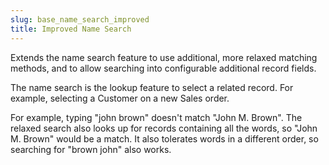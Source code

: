 ```yaml
---
slug: base_name_search_improved
title: Improved Name Search
---
```

Extends the name search feature to use additional, more relaxed matching methods, and to allow searching into configurable additional record fields.

The name search is the lookup feature to select a related record. For example, selecting a Customer on a new Sales order.

For example, typing "john brown" doesn't match "John M. Brown". The relaxed search also looks up for records containing all the words, so "John M. Brown" would be a match. It also tolerates words in a different order, so searching for "brown john" also works.
